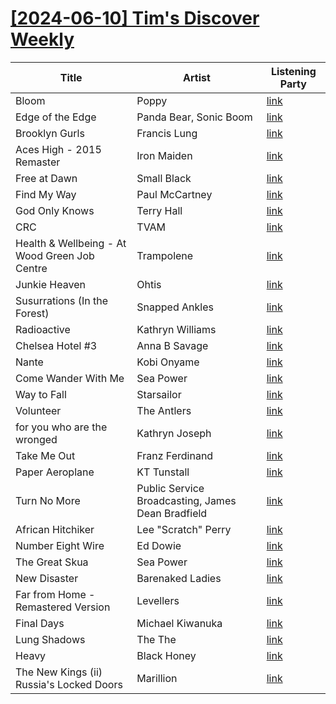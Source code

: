 # [[2024-06-10] Tim's Discover Weekly](https://open.spotify.com/user/62eef773ff17489d88887659a743f038/playlist/3IgoE8LHtJ6O9FSbjQ7PGv)

| Title | Artist | Listening Party |
| --- | --- | --- |
| Bloom | Poppy | [link](https://timstwitterlisteningparty.com/pages/replay/feed_959.html) |
| Edge of the Edge | Panda Bear, Sonic Boom | [link](https://timstwitterlisteningparty.com/pages/replay/feed_1246.html) |
| Brooklyn Gurls | Francis Lung | [link](https://timstwitterlisteningparty.com/pages/replay/feed_398.html) |
| Aces High - 2015 Remaster | Iron Maiden | [link](https://timstwitterlisteningparty.com/pages/replay/feed_649.html) |
| Free at Dawn | Small Black | [link](https://timstwitterlisteningparty.com/pages/replay/feed_419.html) |
| Find My Way | Paul McCartney | [link](https://timstwitterlisteningparty.com/pages/replay/feed_590.html) |
| God Only Knows | Terry Hall | [link]() |
| CRC | TVAM | [link](https://timstwitterlisteningparty.com/pages/replay/feed_884.html) |
| Health & Wellbeing - At Wood Green Job Centre | Trampolene | [link](https://timstwitterlisteningparty.com/pages/replay/feed_89.html) |
| Junkie Heaven | Ohtis | [link](https://timstwitterlisteningparty.com/pages/replay/feed_689.html) |
| Susurrations (In the Forest) | Snapped Ankles | [link](https://timstwitterlisteningparty.com/pages/replay/feed_839.html) |
| Radioactive | Kathryn Williams | [link](https://timstwitterlisteningparty.com/pages/replay/feed_1120.html) |
| Chelsea Hotel #3 | Anna B Savage | [link](https://timstwitterlisteningparty.com/pages/replay/feed_665.html) |
| Nante | Kobi Onyame | [link](https://timstwitterlisteningparty.com/pages/replay/feed_1163.html) |
| Come Wander With Me | Sea Power | [link](https://timstwitterlisteningparty.com/pages/replay/feed_69.html) |
| Way to Fall | Starsailor | [link](https://timstwitterlisteningparty.com/pages/replay/feed_109.html) |
| Volunteer | The Antlers | [link](https://timstwitterlisteningparty.com/pages/replay/feed_751.html) |
| for you who are the wronged | Kathryn Joseph | [link](https://timstwitterlisteningparty.com/pages/replay/feed_1060.html) |
| Take Me Out | Franz Ferdinand | [link](https://timstwitterlisteningparty.com/pages/replay/feed_31.html) |
| Paper Aeroplane | KT Tunstall | [link](https://timstwitterlisteningparty.com/pages/replay/feed_651.html) |
| Turn No More | Public Service Broadcasting, James Dean Bradfield | [link](https://timstwitterlisteningparty.com/pages/replay/feed_253.html) |
| African Hitchiker | Lee "Scratch" Perry | [link]() |
| Number Eight Wire | Ed Dowie | [link](https://timstwitterlisteningparty.com/pages/replay/feed_717.html) |
| The Great Skua | Sea Power | [link](https://timstwitterlisteningparty.com/pages/replay/feed_142.html) |
| New Disaster | Barenaked Ladies | [link](https://timstwitterlisteningparty.com/pages/replay/feed_856.html) |
| Far from Home - Remastered Version | Levellers | [link](https://timstwitterlisteningparty.com/pages/replay/feed_299.html) |
| Final Days | Michael Kiwanuka | [link](https://timstwitterlisteningparty.com/pages/replay/feed_425.html) |
| Lung Shadows | The The | [link](https://timstwitterlisteningparty.com/pages/replay/feed_415.html) |
| Heavy | Black Honey | [link](https://timstwitterlisteningparty.com/pages/replay/feed_1230.html) |
| The New Kings (ii) Russia's Locked Doors | Marillion | [link](https://timstwitterlisteningparty.com/pages/replay/feed_461.html) |
